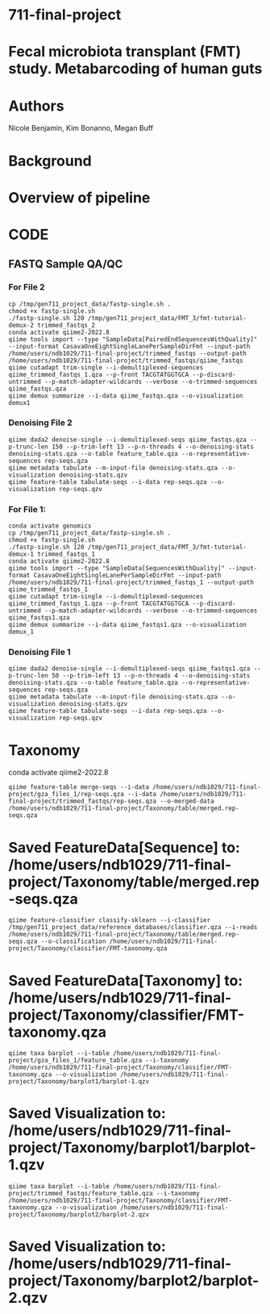 # 711-final-project

# Fecal microbiota transplant (FMT) study. Metabarcoding of human guts

# Authors
Nicole Benjamin, Kim Bonanno, Megan Buff

# Background


# Overview of pipeline

# CODE

## FASTQ Sample QA/QC

### For File 2

    cp /tmp/gen711_project_data/fastp-single.sh .
    chmod +x fastp-single.sh
    ./fastp-single.sh 120 /tmp/gen711_project_data/FMT_3/fmt-tutorial-demux-2 trimmed_fastqs_2
    conda activate qiime2-2022.8
    qiime tools import --type "SampleData[PairedEndSequencesWithQuality]" --input-format CasavaOneEightSingleLanePerSampleDirFmt --input-path /home/users/ndb1029/711-final-project/trimmed_fastqs --output-path /home/users/ndb1029/711-final-project/trimmed_fastqs/qiime_fastqs
    qiime cutadapt trim-single --i-demultiplexed-sequences qiime_trimmed_fastqs_1.qza --p-front TACGTATGGTGCA --p-discard-untrimmed --p-match-adapter-wildcards --verbose --o-trimmed-sequences qiime_fastqs.qza
    qiime demux summarize --i-data qiime_fastqs.qza --o-visualization demux1


### Denoising File 2
    qiime dada2 denoise-single --i-demultiplexed-seqs qiime_fastqs.qza --p-trunc-len 150 --p-trim-left 13 --p-n-threads 4 --o-denoising-stats denoising-stats.qza --o-table feature_table.qza --o-representative-sequences rep-seqs.qza
    qiime metadata tabulate --m-input-file denoising-stats.qza --o-visualization denoising-stats.qzv
    qiime feature-table tabulate-seqs --i-data rep-seqs.qza --o-visualization rep-seqs.qzv


### For File 1:
    conda activate genomics
    cp /tmp/gen711_project_data/fastp-single.sh .
    chmod +x fastp-single.sh
    ./fastp-single.sh 120 /tmp/gen711_project_data/FMT_3/fmt-tutorial-demux-1 trimmed_fastqs_1
    conda activate qiime2-2022.8
    qiime tools import --type "SampleData[SequencesWithQuality]" --input-format CasavaOneEightSingleLanePerSampleDirFmt --input-path /home/users/ndb1029/711-final-project/trimmed_fastqs_1 --output-path qiime_trimmed_fastqs_1
    qiime cutadapt trim-single --i-demultiplexed-sequences qiime_trimmed_fastqs_1.qza --p-front TACGTATGGTGCA --p-discard-untrimmed --p-match-adapter-wildcards --verbose --o-trimmed-sequences qiime_fastqs1.qza
    qiime demux summarize --i-data qiime_fastqs1.qza --o-visualization demux_1

### Denoising File 1
    qiime dada2 denoise-single --i-demultiplexed-seqs qiime_fastqs1.qza --p-trunc-len 50 --p-trim-left 13 --p-n-threads 4 --o-denoising-stats denoising-stats.qza --o-table feature_table.qza --o-representative-sequences rep-seqs.qza
    qiime metadata tabulate --m-input-file denoising-stats.qza --o-visualization denoising-stats.qzv
    qiime feature-table tabulate-seqs --i-data rep-seqs.qza --o-visualization rep-seqs.qzv
    
    
# Taxonomy
  conda activate qiime2-2022.8

    qiime feature-table merge-seqs --i-data /home/users/ndb1029/711-final-project/gza_files_1/rep-seqs.qza --i-data /home/users/ndb1029/711-final-project/trimmed_fastqs/rep-seqs.qza --o-merged-data /home/users/ndb1029/711-final-project/Taxonomy/table/merged.rep-seqs.qza
# Saved FeatureData[Sequence] to: /home/users/ndb1029/711-final-project/Taxonomy/table/merged.rep-seqs.qza

    qiime feature-classifier classify-sklearn --i-classifier /tmp/gen711_project_data/reference_databases/classifier.qza --i-reads /home/users/ndb1029/711-final-project/Taxonomy/table/merged.rep-seqs.qza --o-classification /home/users/ndb1029/711-final-project/Taxonomy/classifier/FMT-taxonomy.qza
# Saved FeatureData[Taxonomy] to: /home/users/ndb1029/711-final-project/Taxonomy/classifier/FMT-taxonomy.qza 


    qiime taxa barplot --i-table /home/users/ndb1029/711-final-project/gza_files_1/feature_table.qza --i-taxonomy /home/users/ndb1029/711-final-project/Taxonomy/classifier/FMT-taxonomy.qza --o-visualization /home/users/ndb1029/711-final-project/Taxonomy/barplot1/barplot-1.qzv
# Saved Visualization to: /home/users/ndb1029/711-final-project/Taxonomy/barplot1/barplot-1.qzv


    qiime taxa barplot --i-table /home/users/ndb1029/711-final-project/trimmed_fastqs/feature_table.qza --i-taxonomy /home/users/ndb1029/711-final-project/Taxonomy/classifier/FMT-taxonomy.qza --o-visualization /home/users/ndb1029/711-final-project/Taxonomy/barplot2/barplot-2.qzv
# Saved Visualization to: /home/users/ndb1029/711-final-project/Taxonomy/barplot2/barplot-2.qzv 
